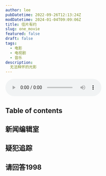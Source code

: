 ```yaml
---
author: lee
pubDatetime: 2022-09-26T12:13:24Z
modDatetime: 2024-01-04T09:09:06Z
title: 佳片有约
slug: one_movie
featured: false
draft: false
tags:
  - 电影
  - 电视剧
  - 音乐
description:
  无法释怀的光影
---
```


​<audio id="audio" controls preload="auto" src="http://music.163.com/song/media/outer/url?id=26856864.mp3">浏览器不支持音频播放</audio>

## Table of contents

## 新闻编辑室



## 疑犯追踪



## 请回答1998
